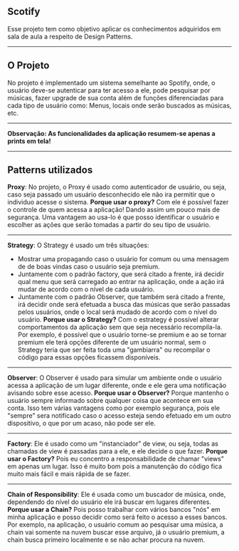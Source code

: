 ## Scotify ##
Esse projeto tem como objetivo aplicar os conhecimentos adquiridos em sala de aula a respeito de Design Patterns.

----------
O Projeto
-------------
No projeto é implementado um sistema semelhante ao  Spotify, onde, o usuário deve-se autenticar para ter acesso a ele, pode pesquisar por músicas, fazer upgrade de sua conta além de funções diferenciadas para cada tipo de usuário como: Menus, locais onde serão buscados as músicas, etc.

----------
**Observação: As funcionalidades da aplicação resumem-se apenas a prints em tela!**

----------
Patterns utilizados
-------------

**Proxy**:
No projeto, o Proxy é usado como autenticador de usuário, ou seja, caso seja passado um usuário desconhecido ele não ira permitir que o individuo acesse o sistema.
**Porque usar o proxy?**
Com ele é possível fazer o controle de quem acessa a aplicação! Dando assim um pouco mais de segurança. Uma vantagem ao usa-lo é que posso identificar o usuário e escolher as ações que serão tomadas a partir do seu tipo de usuário.

----------

**Strategy**:
O Strategy é usado um três situações: 

- Mostrar uma propagando caso o usuário for comum ou uma mensagem de de boas vindas caso o usuário seja premium.
- Juntamente com o padrão factory, que será citado a frente, irá decidir qual menu que será carregado ao entrar na aplicação, onde a ação irá mudar de acordo com o nível de cada usuário.
- Juntamente com o padrão Observer, que também será citado a frente, irá decidir onde será efetuada a busca das músicas que serão passadas pelos usuários, onde o local será mudado de acordo com o nível do usuário.
**Porque usar o Strategy?**
Com o estrategy é possível alterar comportamentos da aplicação sem que seja necessário recompila-la.  Por exemplo,  é possível que o usuário torne-se premium e ao se tornar premium ele terá opções diferente de um usuário normal, sem o Strategy teria que ser feita toda uma "gambiarra" ou recompilar o código para essas opções ficassem disponíveis.

----------

**Observer**:
O Observer é usado para simular um ambiente onde o usuário acessa a aplicação de um lugar diferente, onde e ele gera uma notificação avisando sobre esse acesso.
**Porque usar o Observer?**
Porque mantenho o usuário sempre informado sobre qualquer coisa que acontece em sua conta. Isso tem várias vantagens como por exemplo segurança, pois ele "sempre" sera notificado caso o acesso esteja sendo efetuado em um outro dispositivo, o que por um acaso, não pode ser ele. 

----------

**Factory**:
Ele é usado como um "instanciador" de view, ou seja,  todas as chamadas de view é passadas para a ele, e ele decide o que fazer.
**Porque usar o Factory?**
Pois eu concentro a responsabilidade de chamar "views" em apenas um lugar. Isso é muito bom pois a manutenção do código fica muito mais fácil e mais rápida de se fazer. 

----------

**Chain of Responsibility**:
Ele  é usada como um buscador de música, onde, dependendo do nível do usuário ele irá buscar em lugares diferentes.
**Porque usar a Chain?**
Pois posso trabalhar com vários bancos "nós" em minha aplicação e posso decidir como será feito o acesso a esses bancos. Por exemplo, na aplicação, o usuário comum ao pesquisar uma música, a chain vai somente na nuvem buscar esse arquivo, já o usuário premium, a chain busca primeiro localmente e se não achar procura na nuvem.
